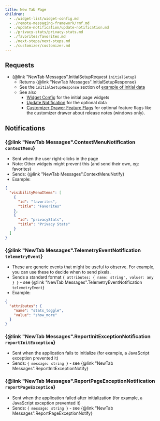 ```yaml
---
title: New Tab Page
children: 
  - ./widget-list/widget-config.md
  - ./remote-messaging-framework/rmf.md
  - ./update-notification/update-notification.md
  - ./privacy-stats/privacy-stats.md
  - ./favorites/favorites.md
  - ./next-steps/next-steps.md
  - ./customizer/customizer.md
---
```


## Requests

- {@link "NewTab Messages".InitialSetupRequest `initialSetup`}
  - Returns {@link "NewTab Messages".InitialSetupResponse}
  - See the `initialSetupResponse` section of [example of initial data](../../../messages/new-tab/examples/widgets.js)
  - See also
     - [Widget Config](./widget-list/widget-config.md) for the initial page widgets
     - [Update Notification](./update-notification/update-notification.md) for the optional data
     - [Customizer Drawer Feature Flags](./customizer/customizer.md) for optional feature flags like the customizer drawer
     about release notes (windows only).

## Notifications

### {@link "NewTab Messages".ContextMenuNotification `contextMenu`}
  - Sent when the user right-clicks in the page
  - Note: Other widgets might prevent this (and send their own, eg: favorites)
  - Sends: {@link "NewTab Messages".ContextMenuNotify}
  - Example:

```json
{
  "visibilityMenuItems": [
    {
      "id": "favorites",
      "title": "Favorites"
    },
    {
      "id": "privacyStats",
      "title": "Privacy Stats"
    }
  ]
}
```

### {@link "NewTab Messages".TelemetryEventNotification `telemetryEvent`}
  - These are generic events that might be useful to observe. For example, you can use these to decide when to send pixels.
  - Sends a standard format `{ attributes: { name: string', value?: any  } }` - see {@link "NewTab Messages".TelemetryEventNotification `telemetryEvent`}
  - Example:

```json
{
  "attributes": {
    "name": "stats_toggle",
    "value": "show_more"
  }
}
```

### {@link "NewTab Messages".ReportInitExceptionNotification `reportInitException`}
  - Sent when the application fails to initialize (for example, a JavaScript exception prevented it)
  - Sends: `{ message: string }` - see {@link "NewTab Messages".ReportInitExceptionNotify}

### {@link "NewTab Messages".ReportPageExceptionNotification `reportPageException`}
  - Sent when the application failed after initialization (for example, a JavaScript exception prevented it)
  - Sends: `{ message: string }` - see {@link "NewTab Messages".ReportPageExceptionNotify}
